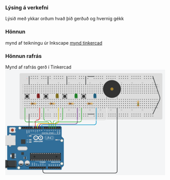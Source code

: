 ### Lýsing á verkefni
Lýsið með ykkar orðum hvað þið gerðuð og hvernig gékk
### Hönnun
mynd af teikningu úr Inkscape
[mynd tinkercad](/verkefni5/simonsegir_kassi.svg)
### Hönnun rafrás
Mynd af rafrás gerð í Tinkercad
![mynd tinkercad](/verkefni5/rafras_tinker_simon.png)

